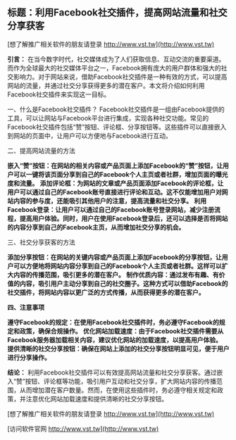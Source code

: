 ## **标题：利用Facebook社交插件，提高网站流量和社交分享获客**

[想了解推广相关软件的朋友请登录 http://www.vst.tw](http://www.vst.tw)

**引言：**
在当今数字时代，社交媒体成为了人们获取信息、互动交流的重要渠道。而作为全球最大的社交媒体平台之一，Facebook拥有庞大的用户群体和强大的社交影响力。对于网站来说，借助Facebook社交插件是一种有效的方式，可以提高网站的流量，并通过社交分享获得更多的潜在客户。本文将介绍如何利用Facebook社交插件来实现这一目标。

一、什么是Facebook社交插件？
Facebook社交插件是一组由Facebook提供的工具，可以让网站与Facebook平台进行集成，实现各种社交功能。常见的Facebook社交插件包括“赞”按钮、评论框、分享按钮等。这些插件可以直接嵌入到网站的页面中，让用户可以方便地与Facebook进行互动。

二、提高网站流量的方法

**嵌入“赞”按钮：在网站的相关内容或产品页面上添加Facebook的“赞”按钮，让用户可以一键将该页面分享到自己的Facebook个人主页或者社群，增加页面的曝光度和流量。**
**添加评论框：为网站的文章或产品页面添加Facebook的评论框，让用户可以通过自己的Facebook账号直接进行评论和互动。这不仅能增加用户对网站内容的参与度，还能吸引其他用户的注意，提高流量和社交分享。**
**利用Facebook登录：让用户可以通过自己的Facebook账号登录网站，减少注册流程，提高用户体验。同时，用户在使用Facebook登录后，还可以选择是否将网站的内容分享到自己的Facebook主页，从而增加社交分享的机会。**

三、社交分享获客的方法

**添加分享按钮：在网站的关键内容或产品页面上添加Facebook的分享按钮，让用户可以方便地将网站内容分享到自己的Facebook个人主页或者社群。这样可以扩大内容的传播范围，吸引更多的潜在客户。**
**制作优质内容：通过发布有趣、有价值的内容，吸引用户主动分享到自己的社交圈子。这种方式可以借助Facebook的社交插件，将网站内容以更广泛的方式传播，从而获得更多的潜在客户。**

**四、注意事项**

**遵守Facebook的规定：在使用Facebook社交插件时，务必遵守Facebook的规定和政策，确保合规操作。**
**优化网站加载速度：由于Facebook社交插件需要从Facebook服务器加载相关内容，建议优化网站的加载速度，以提高用户体验。**
**提供清晰的社交分享按钮：确保在网站上添加的社交分享按钮明显可见，便于用户进行分享操作。**

**结论：**
利用Facebook社交插件可以有效提高网站流量和社交分享获客。通过嵌入“赞”按钮、评论框等功能，吸引用户互动和社交分享，扩大网站内容的传播范围，从而增加潜在客户数量。然而，在使用这些插件时，务必遵守相关规定和政策，并注意优化网站加载速度和提供清晰的社交分享按钮。

[想了解推广相关软件的朋友请登录 http://www.vst.tw](http://www.vst.tw)


[访问软件官网 http://www.vst.tw](http://www.vst.tw)
